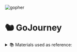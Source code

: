![gopher](https://www.geekbits.io/content/images/2022/08/gopher.png)
# 🐿️ GoJourney 

<details>
  <summary> 📚 Materials used as reference:</summary>

  ### Portuguese:
  - [Go 4noobs - He4rt Devs](https://github.com/caioreix/go4noobs)
  - [Aprenda Go com testes](https://larien.gitbook.io/aprenda-go-com-testes/)
  - [Aprenda Go - Ellen Korbes](https://www.youtube.com/playlist?list=PLCKpcjBB_VlBsxJ9IseNxFllf-UFEXOdg)
  - [GO101](https://www.youtube.com/watch?v=bOlnyWOjVIo&list=PLHPgIIn9ls6-1l7h8RUClMKPHi4NoKeQF)
    
  ### English:
  - [Learn Go programming by building 11 projects - FreeCodeCamp](https://www.youtube.com/watch?v=jFfo23yIWac)
  - [Go programming - FreeCodeCamp](https://www.youtube.com/watch?v=un6ZyFkqFKo)
  - [The Go programming language](http://www.cs.uniroma2.it/upload/2017/TSC/The%20Go%20Programming%20Language.pdf)
  - [Go by example](https://gobyexample.com/)
    
</details>

